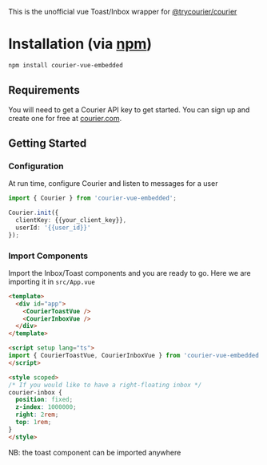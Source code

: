 This is the unofficial vue Toast/Inbox wrapper for [@trycourier/courier](https://github.com/trycourier/courier-node)

# Installation (via [npm](https://www.npmjs.com/package/ArcticGizmo/courier-vue-embedded))

```bash
npm install courier-vue-embedded
```

## Requirements

You will need to get a Courier API key to get started. You can sign up and create one for free at
[courier.com](https://courier.com).

## Getting Started

### Configuration
At run time, configure Courier and listen to messages for a user
```ts
import { Courier } from 'courier-vue-embedded';

Courier.init({
  clientKey: {{your_client_key}},
  userId: '{{user_id}}'
});
```

### Import Components
Import the Inbox/Toast components and you are ready to go. Here we are importing it in `src/App.vue`

```html
<template>
  <div id="app">
    <CourierToastVue />
    <CourierInboxVue />
  </div>
</template>

<script setup lang="ts">
import { CourierToastVue, CourierInboxVue } from 'courier-vue-embedded';
</script>

<style scoped>
/* If you would like to have a right-floating inbox */
courier-inbox {
  position: fixed;
  z-index: 1000000;
  right: 2rem;
  top: 1rem;
}
</style>
```

NB: the toast component can be imported anywhere
